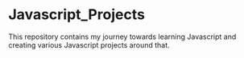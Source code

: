 # Javascript_Projects
This repository contains my journey towards learning Javascript and creating various Javascript projects around that.
